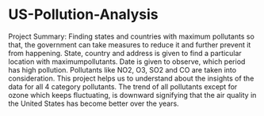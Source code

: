 # US-Pollution-Analysis
Project Summary:
Finding states and countries with maximum pollutants so that, the government can take measures to reduce it and further prevent it from happening. State, country and address is given to find a particular location with maximumpollutants. Date is given to observe, which period has high pollution. Pollutants like NO2, O3, SO2 and CO are taken into consideration.
This project helps us to understand about the insights of the data for all 4 category pollutants. The trend of all pollutants except for ozone which keeps fluctuating, is downward signifying that the air quality in the United States has become better over the years.

